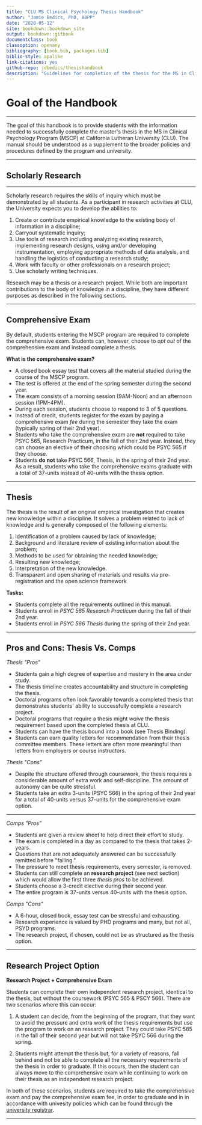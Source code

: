 ```yaml
--- 
title: "CLU MS Clinical Psychology Thesis Handbook"
author: "Jamie Bedics, PhD, ABPP"
date: "2020-05-12"
site: bookdown::bookdown_site
output: bookdown::gitbook
documentclass: book
classoption: openany
bibliography: [book.bib, packages.bib]
biblio-style: apalike
link-citations: yes
github-repo: jdbedics/thesishandbook
description: "Guidelines for completion of the thesis for the MS in Clinical Psychology Program at CLU."
---
```


# Goal of the Handbook

___

The goal of this handbook is to provide students with the information needed to successfully complete the master's thesis in the MS in Clinical Psychology Program (MSCP) at California Lutheran University (CLU).  The manual should be understood as a supplement to the broader policies and procedures defined by the program and university. 

___

## Scholarly Research

___

Scholarly research requires the skills of inquiry which must be demonstrated by all students. As a participant in research activities at CLU, the University expects you to develop the abilities to:

  1. Create or contribute empirical knowledge to the existing body of information in a discipline;
  2. Carryout systematic inquiry;
  3. Use tools of research including analyzing existing research, implementing research designs, using and/or developing instrumentation, employing appropriate methods of data analysis, and handling the logistics of conducting a research study;
  4. Work with faculty or other professionals on a research project;
  5. Use scholarly writing techniques.

Research may be a thesis or a research project. While both are important contributions to the body of knowledge in a discipline, they have different purposes as described in the following sections.

___

## Comprehensive Exam


By default, students entering the MSCP program are required to complete the comprehensive exam.  Students can, however, choose to _opt out_ of the comprehensive exam and instead complete a thesis.

**What is the comprehensive exam?**

  * A closed book essay test that covers all the material studied during the course 
      of the MSCP program.  
  * The test is offered at the end of the spring semester during the second year. 
  * The exam consists of a morning session (9AM-Noon) and an afternoon session (1PM-4PM).
  * During each session, students choose to respond to 3 of 5 questions.
  * Instead of credit, students register for the exam by paying a comprehensive exam *fee* 
    during the semester they take the exam (typically spring of their 2nd year).
  * Students who take the comprehensive exam are **not** required to take PSYC 565, 
    Research Practicum, in the fall of their 2nd year.  Instead, they can choose an 
    elective of their choosing which could be PSYC 565 if they choose. 
  * Students **do not** take PSYC 566, Thesis, in the spring of their 2nd year.  As a 
    result, students who take the comprehensive exams graduate with a total of 37-units 
    instead of 40-units with the thesis option.
  

___

## Thesis

The thesis is the result of an original empirical investigation that creates new knowledge within a discipline. It solves a problem related to lack of knowledge and is generally composed of the following elements:

  1. Identification of a problem caused by lack of knowledge;
  2. Background and literature review of existing information about the problem; 
  3. Methods to be used for obtaining the needed knowledge;
  4. Resulting new knowledge;
  5. Interpretation of the new knowledge.
  6. Transparent and open sharing of materials and results via pre-registration and the open science framework 

**Tasks:**

  * Students complete all the requirements outlined in this manual.
  * Students enroll in *PSYC 565 Research Practicum* during the fall of their 2nd year.
  * Students enroll in *PSYC 566 Thesis* during the spring of their 2nd year.

___

## Pros and Cons: Thesis Vs. Comps

*Thesis "Pros"*
  
  * Students gain a high degree of expertise and mastery in the area under study.
  * The thesis timeline creates accountability and structure in completing the thesis.
  * Doctoral programs often look favorably towards a completed thesis that demonstrates students' ability to successfully complete a research project.
  * Doctoral programs that require a thesis might *waive* the thesis requirement based upon the completed thesis at CLU.
  * Students can have the thesis bound into a book (see Thesis Binding).
  * Students can earn quality letters for recommendation from their thesis committee members. These letters are often more meaningful than letters from employers or course instructors. 

*Thesis "Cons"*
  
  * Despite the structure offered through coursework, the thesis requires a considerable amount of extra work and self-discipline. The amount of autonomy can be quite stressful.
  * Students take an extra 3-units (PSYC 566) in the spring of their 2nd year for a total of 40-units versus 37-units for the comprehensive exam option. 

___

  
*Comps "Pros"*
  
  * Students are given a review sheet to help direct their effort to study.
  * The exam is completed in a day as compared to the thesis that takes 2-years.
  * Questions that are not adequately answered can be successfully remitted before "failing."
  * The pressure to meet thesis requirements, every semester, is removed.
  * Students can still complete an **research project** (see next section) which would allow the first three *thesis pros* to be achieved.
  * Students choose a 3-credit elective during their second year.
  * The entire program is 37-units versus 40-units with the thesis option.
  
*Comps "Cons"*
 
  * A 6-hour, closed book, essay test can be stressful and exhausting.
  * Research experience is valued by PHD programs and many, but not all, PSYD programs.
  * The research project, if chosen, could not be as structured as the thesis option.
  
___

## Research Project Option

**Research Project + Comprehensive Exam** 

Students can complete their own independent research project, identical to the thesis, but without the coursework (PSYC 565 & PSCY 566).  There are two scenarios where this can occur:

  1. A student can decide, from the beginning of the program, that they want to avoid the pressure and extra work of the thesis requirements but use the program to work on an research project.  They could take PSYC 565 in the fall of their second year but will not take PSYC 566 during the spring.
  
  2. Students might attempt the thesis but, for a variety of reasons, fall behind and not be able to complete all the necessary requirements of the thesis in order to graduate. If this occurs, then the student can always move to the comprehensive exam while continuing to work on their thesis as an independent research project.  
    
In both of these scenarios, students are required to take the comprehensive exam and pay the comprehensive exam fee, in order to graduate and in in accordance with univesity policies which can be found through the [university registrar](https://www.callutheran.edu/students/registrar/).  

___

